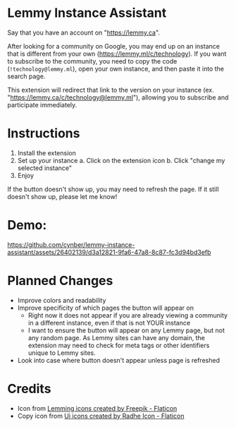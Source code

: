 # Lemmy Instance Assistant

Say that you have an account on "https://lemmy.ca".

After looking for a community on Google, you may end up on an instance that is different from your own (https://lemmy.ml/c/technology). If you want to subscribe to the community, you need to copy the code (`!technology@lemmy.ml`), open your own instance, and then paste it into the search page.

This extension will redirect that link to the version on your instance (ex. "https://lemmy.ca/c/technology@lemmy.ml"), allowing you to subscribe and participate immediately.

# Instructions
1. Install the extension
2. Set up your instance
   a. Click on the extension icon
   b. Click "change my selected instance"
4. Enjoy

If the button doesn't show up, you may need to refresh the page. If it still doesn't show up, please let me know!

# Demo:
https://github.com/cynber/lemmy-instance-assistant/assets/26402139/d3a12821-9fa6-47a8-8c87-fc3d94bd3efb

# Planned Changes
* Improve colors and readability
* Improve specificity of which pages the button will appear on
    * Right now it does not appear if you are already viewing a community in a different instance, even if that is not YOUR instance
    * I want to ensure the button will appear on any Lemmy page, but not any random page. As Lemmy sites can have any domain, the extension may need to check for meta tags or other identifiers unique to Lemmy sites. 
* Look into case where button doesn't appear unless page is refreshed

# Credits
* Icon from <a href="https://www.flaticon.com/free-icons/lemming" title="lemming icons">Lemming icons created by Freepik - Flaticon</a>
* Copy icon from <a href="https://www.flaticon.com/free-icons/ui" title="ui icons">Ui icons created by Radhe Icon - Flaticon</a>
